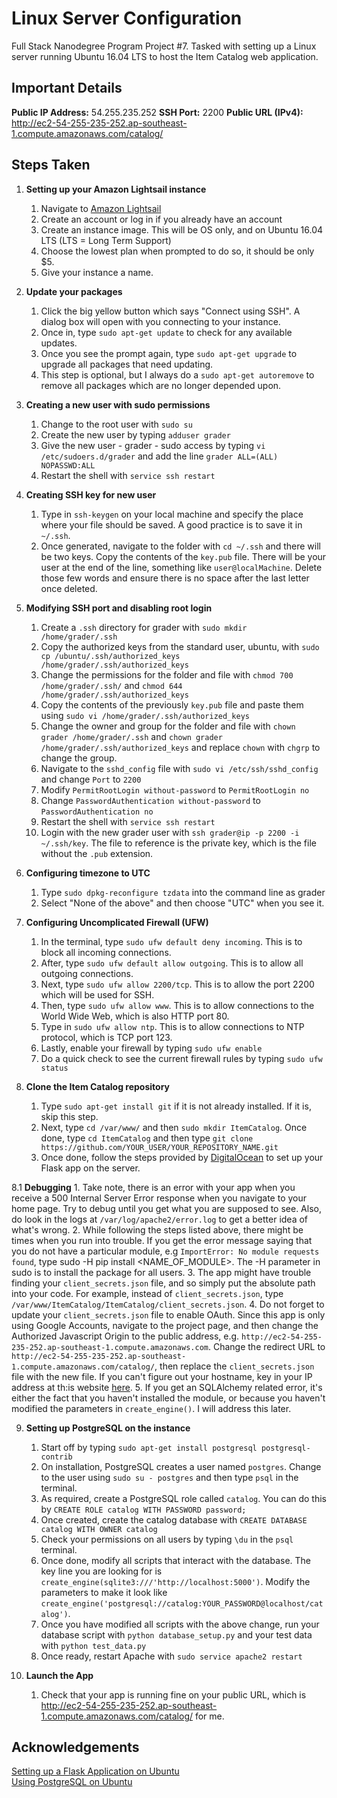 # Linux Server Configuration

Full Stack Nanodegree Program Project #7. Tasked with setting up a Linux server running Ubuntu 16.04 LTS to host the Item Catalog web application.

## Important Details

__Public IP Address:__ 54.255.235.252
__SSH Port:__ 2200
__Public URL (IPv4):__ <http://ec2-54-255-235-252.ap-southeast-1.compute.amazonaws.com/catalog/>

## Steps Taken

1. **Setting up your Amazon Lightsail instance**
	1. Navigate to [Amazon Lightsail](https://lightsail.aws.amazon.com)
	2. Create an account or log in if you already have an account
	3. Create an instance image. This will be OS only, and on Ubuntu 16.04 LTS (LTS = Long Term Support)
	4. Choose the lowest plan when prompted to do so, it should be only $5.
	5. Give your instance a name.

2. **Update your packages**
	1. Click the big yellow button which says "Connect using SSH". A dialog box will open with you connecting to your instance.
	2. Once in, type `sudo apt-get update` to check for any available updates.
	3. Once you see the prompt again, type `sudo apt-get upgrade` to upgrade all packages that need updating.
	4. This step is optional, but I always do a `sudo apt-get autoremove` to remove all packages which are no longer depended upon.

3. **Creating a new user with sudo permissions**
	1. Change to the root user with `sudo su`
	2. Create the new user by typing `adduser grader`
	3. Give the new user - grader - sudo access by typing `vi /etc/sudoers.d/grader` and add the line `grader ALL=(ALL) NOPASSWD:ALL`
	4. Restart the shell with `service ssh restart`

4. **Creating SSH key for new user**
	1. Type in `ssh-keygen` on your local machine and specify the place where your file should be saved. A good practice is to save it in `~/.ssh`.
	2. Once generated, navigate to the folder with `cd ~/.ssh` and there will be two keys. Copy the contents of the `key.pub` file. There will be your user at the end of the line, something like `user@localMachine`. Delete those few words and ensure there is no space after the last letter once deleted.

5. **Modifying SSH port and disabling root login**
	1. Create a `.ssh` directory for grader with `sudo mkdir /home/grader/.ssh`
	2. Copy the authorized keys from the standard user, ubuntu, with `sudo cp /ubuntu/.ssh/authorized_keys /home/grader/.ssh/authorized_keys`
	3. Change the permissions for the folder and file with `chmod 700 /home/grader/.ssh/` and `chmod 644 /home/grader/.ssh/authorized_keys`
	4. Copy the contents of the previously `key.pub` file and paste them using `sudo vi /home/grader/.ssh/authorized_keys`
	5. Change the owner and group for the folder and file with `chown grader /home/grader/.ssh` and `chown grader /home/grader/.ssh/authorized_keys` and replace `chown` with `chgrp` to change the group.
	6. Navigate to the `sshd_config` file with `sudo vi /etc/ssh/sshd_config` and change `Port` to `2200`
	7. Modify `PermitRootLogin without-password` to `PermitRootLogin no`
	8. Change `PasswordAuthentication without-password` to `PasswordAuthentication no`
	9. Restart the shell with `service ssh restart`
	10. Login with the new grader user with `ssh grader@ip -p 2200 -i ~/.ssh/key`. The file to reference is the private key, which is the file without the `.pub` extension.

6. **Configuring timezone to UTC**
	1. Type `sudo dpkg-reconfigure tzdata` into the command line as grader
	2. Select "None of the above" and then choose "UTC" when you see it.

7. **Configuring Uncomplicated Firewall (UFW)**
	1. In the terminal, type `sudo ufw default deny incoming`. This is to block all incoming connections.
	2. After, type `sudo ufw default allow outgoing`. This is to allow all outgoing connections.
	3. Next, type `sudo ufw allow 2200/tcp`. This is to allow the port 2200 which will be used for SSH.
	4. Then, type `sudo ufw allow www`. This is to allow connections to the World Wide Web, which is also HTTP port 80.
	5. Type in `sudo ufw allow ntp`. This is to allow connections to NTP protocol, which is TCP port 123.
	6. Lastly, enable your firewall by typing `sudo ufw enable`
	7. Do a quick check to see the current firewall rules by typing `sudo ufw status`

8. **Clone the Item Catalog repository**
	1. Type `sudo apt-get install git` if it is not already installed. If it is, skip this step.
	2. Next, type `cd /var/www/` and then `sudo mkdir ItemCatalog`. Once done, type `cd ItemCatalog` and then type `git clone https://github.com/YOUR_USER/YOUR_REPOSITORY_NAME.git`
	3. Once done, follow the steps provided by [DigitalOcean](https://www.digitalocean.com/community/tutorials/how-to-deploy-a-flask-application-on-an-ubuntu-vps) to set up your Flask app on the server.

8.1 **Debugging**
	1. Take note, there is an error with your app when you receive a 500 Internal Server Error response when you navigate to your home page. Try to debug until you get what you are supposed to see. Also, do look in the logs at `/var/log/apache2/error.log` to get a better idea of what's wrong.
	2. While following the steps listed above, there might be times when you run into trouble. If you get the error message saying that you do not have a particular module, e.g `ImportError: No module requests found`, type sudo -H pip install <NAME_OF_MODULE>. The -H parameter in sudo is to install the package for all users. 
	3. The app might have trouble finding your `client_secrets.json` file, and so simply put the absolute path into your code. For example, instead of `client_secrets.json`, type `/var/www/ItemCatalog/ItemCatalog/client_secrets.json`. 
	4. Do not forget to update your `client_secrets.json` file to enable OAuth. Since this app is only using Google Accounts, navigate to the project page, and then change the Authorized Javascript Origin to the public address, e.g. `http://ec2-54-255-235-252.ap-southeast-1.compute.amazonaws.com`. Change the redirect URL to `http://ec2-54-255-235-252.ap-southeast-1.compute.amazonaws.com/catalog/`, then replace the `client_secrets.json` file with the new file. If you can't figure out your hostname, key in your IP address at th:is website [here](http://www.hcidata.info/host2ip.cgi).
	5. If you get an SQLAlchemy related error, it's either the fact that you haven't installed the module, or because you haven't modified the parameters in `create_engine()`. I will address this later.

9. **Setting up PostgreSQL on the instance**
	1. Start off by typing `sudo apt-get install postgresql postgresql-contrib`
	2. On installation, PostgreSQL creates a user named `postgres`. Change to the user using `sudo su - postgres` and then type `psql` in the terminal.
	3. As required, create a PostgreSQL role called `catalog`. You can do this by `CREATE ROLE catalog WITH PASSWORD password;`
	4. Once created, create the catalog database with `CREATE DATABASE catalog WITH OWNER catalog`
	5. Check your permissions on all users by typing `\du` in the `psql` terminal.
	6. Once done, modify all scripts that interact with the database. The key line you are looking for is `create_engine(sqlite3:///'http://localhost:5000')`. Modify the parameters to make it look like `create_engine('postgresql://catalog:YOUR_PASSWORD@localhost/catalog')`.
	7. Once you have modified all scripts with the above change, run your database script with `python database_setup.py` and your test data with `python test_data.py`
	8. Once ready, restart Apache with `sudo service apache2 restart`

10. **Launch the App**
	1. Check that your app is running fine on your public URL, which is <http://ec2-54-255-235-252.ap-southeast-1.compute.amazonaws.com/catalog/> for me.

## Acknowledgements

[Setting up a Flask Application on Ubuntu](https://www.digitalocean.com/community/tutorials/how-to-deploy-a-flask-application-on-an-ubuntu-vps)
<br>
[Using PostgreSQL on Ubuntu](https://www.digitalocean.com/community/tutorials/how-to-install-and-use-postgresql-on-ubuntu-14-04)

